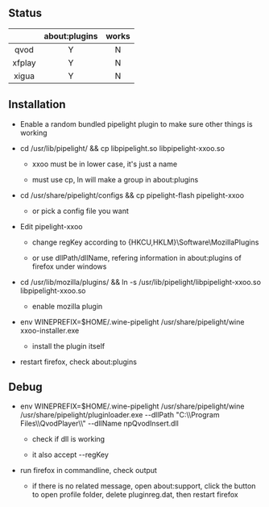 Status
------

|   | about:plugins | works |
|:-:|:-:|:-:|
| qvod  | Y | N |
| xfplay  | Y | N |
| xigua  | Y | N |

Installation
------

- Enable a random bundled pipelight plugin to make sure other things is working
	
- cd /usr/lib/pipelight/ && cp libpipelight.so libpipelight-xxoo.so

	- xxoo must be in lower case, it's just a name

	- must use cp, ln will make a group in about:plugins
	
- cd /usr/share/pipelight/configs && cp pipelight-flash pipelight-xxoo

	- or pick a config file you want
	
- Edit pipelight-xxoo

	- change regKey according to {HKCU,HKLM}\Software\MozillaPlugins
	
	- or use dllPath/dllName, refering information in about:plugins of firefox under windows

- cd /usr/lib/mozilla/plugins/ && ln -s /usr/lib/pipelight/libpipelight-xxoo.so libpipelight-xxoo.so

	- enable mozilla plugin
	
- env WINEPREFIX=$HOME/.wine-pipelight /usr/share/pipelight/wine xxoo-installer.exe

	- install the plugin itself
	
- restart firefox, check about:plugins

Debug
-----

- env WINEPREFIX=$HOME/.wine-pipelight /usr/share/pipelight/wine /usr/share/pipelight/pluginloader.exe --dllPath "C:\\\\Program Files\\\\QvodPlayer\\\\" --dllName npQvodInsert.dll

	- check if dll is working
	
	- it also accept --regKey
	
- run firefox in commandline, check output

	- if there is no related message, open about:support, click the button to open profile folder, delete pluginreg.dat, then restart firefox